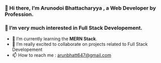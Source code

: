  ### 👋 Hi there, I’m **Arunodoi Bhattacharyya** , a **Web Developer** by Profession.
 ### 👀 I’m very much interested in **Full Stack Developement**.
- 🌱 I’m currently learning the **MERN Stack**.
- 💞️ I’m really excited to collaborate on projects related to Full Stack Developement
- 📫 How to reach me : arunbhatt647@gmail.com

<!---
Arunodoi/Arunodoi is a ✨ special ✨ repository because its `README.md` (this file) appears on your GitHub profile.
You can click the Preview link to take a look at your changes.
--->
